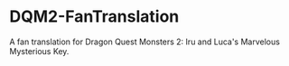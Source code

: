 # DQM2-FanTranslation
A fan translation for Dragon Quest Monsters 2: Iru and Luca's Marvelous Mysterious Key.
